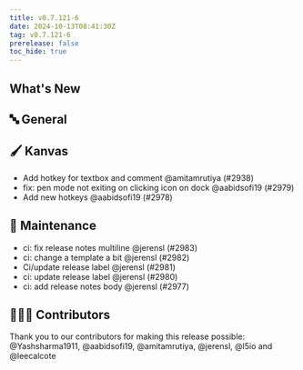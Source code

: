```yaml
---
title: v0.7.121-6
date: 2024-10-13T08:41:30Z
tag: v0.7.121-6
prerelease: false
toc_hide: true
---
```


## What's New
## 🔤 General
## 🖌️ Kanvas

- Add hotkey for textbox and comment @amitamrutiya (#2938)
- fix: pen mode not exiting on clicking icon on dock @aabidsofi19 (#2979)
- Add new hotkeys @aabidsofi19 (#2978)

## 🧰 Maintenance

- ci: fix release notes multiline @jerensl (#2983)
- ci: change a template a bit @jerensl (#2982)
- Ci/update release label @jerensl (#2981)
- ci: update release label @jerensl (#2980)
- ci: add release notes body @jerensl (#2977)

## 👨🏽‍💻 Contributors

Thank you to our contributors for making this release possible:
@Yashsharma1911, @aabidsofi19, @amitamrutiya, @jerensl, @l5io and @leecalcote
